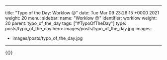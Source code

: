 
---
title: "Typo of the Day: Worklow 😔"
date: Tue Mar 09 23:26:15 +0000 2021
weight: 20
menu:
  sidebar:
    name: "Worklow 😔"
    identifier: worklow
    weight: 20
    parent: typo_of_the_day
tags: ["#TypoOfTheDay"]
type: posts/typo_of_the_day
hero: images/posts/typo_of_the_day.jpg
images:
- images/posts/typo_of_the_day.jpg
---


{{<tweet user="mariatta" id="1369429354128769026">}}

